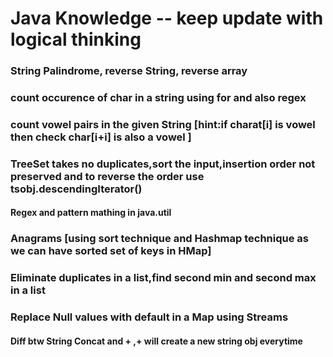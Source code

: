 # Java Knowledge -- keep update with logical thinking


### String Palindrome, reverse String, reverse array

### count occurence of char in a string using for and also regex

### count vowel pairs in the given String [hint:if charat[i] is vowel then check char[i+i] is also a vowel ]

### TreeSet takes no duplicates,sort the input,insertion order not preserved and to reverse the order use tsobj.descendingIterator()

#### Regex and pattern mathing in java.util 

### Anagrams [using sort technique and Hashmap technique as we can have sorted set of keys in HMap]

### Eliminate duplicates in a list,find second min and second max in a list

### Replace Null values with default in a Map using Streams

#### Diff btw String Concat and + ,+ will create a new string obj everytime


